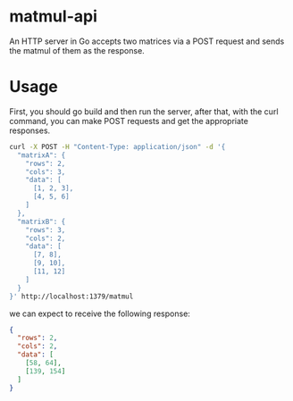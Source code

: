 # matmul-api
An HTTP server in Go accepts two matrices via a POST request and sends the matmul of them as the response. 

# Usage 
First, you should go build and then run the server, 
after that, with the curl command, you can make POST requests and get the appropriate responses.
```bash
curl -X POST -H "Content-Type: application/json" -d '{
  "matrixA": {
    "rows": 2,
    "cols": 3,
    "data": [
      [1, 2, 3],
      [4, 5, 6]
    ]
  },
  "matrixB": {
    "rows": 3,
    "cols": 2,
    "data": [
      [7, 8],
      [9, 10],
      [11, 12]
    ]
  }
}' http://localhost:1379/matmul
```
we can expect to receive the following response:
```json
{
  "rows": 2,
  "cols": 2,
  "data": [
    [58, 64],
    [139, 154]
  ]
}

```
